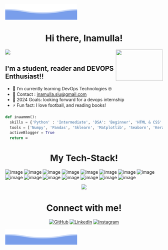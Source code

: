 ![inaammm](bottom_header.svg)

<h1 align="center"> Hi there, Inamulla! </h1>
<img src="https://media.giphy.com/media/hvRJCLFzcasrR4ia7z/giphy.gif" width="25px">

<img align="right" src="" width="150" height="100">

##  I'm a student, reader and DEVOPS Enthusiast!!

- 🌱 I’m currently learning DevOps Technologies 🤓
- 👯 Contact : inamulla.siu@gmail.com
- 🥅 2024 Goals: looking forward for a devops internship
- ⚡ Fun fact: I love football, and reading books!

```python
def inaammm():
  skills = {'Python' : 'Intermediate', 'DSA': 'Beginner', 'HTML & CSS': 'Intermediate', 'Javascript' : 'Beginner'}
  tools = ['Numpy', 'Pandas', 'Sklearn', 'Matplotlib', 'Seaborn', 'Keras', 'Flask', 'OpenCV', 'Tensorflow']
  activeBlogger = True
  return ∞
```

<h1 align="center"> My Tech-Stack! </h1>

![image](https://img.shields.io/badge/Python-3776AB?style=for-the-badge&logo=python&logoColor=white)
![image](https://img.shields.io/badge/Jupyter-F37626.svg?&style=for-the-badge&logo=Jupyter&logoColor=white)
![image](https://img.shields.io/badge/HTML5-E34F26?style=for-the-badge&logo=html5&logoColor=white)
![image](https://img.shields.io/badge/CSS3-1572B6?style=for-the-badge&logo=css3&logoColor=white)
![image](https://img.shields.io/badge/JavaScript-323330?style=for-the-badge&logo=javascript&logoColor=F7DF1E)
![image](https://img.shields.io/badge/C%2B%2B-00599C?style=for-the-badge&logo=c%2B%2B&logoColor=white)
![image](https://img.shields.io/badge/Java-ED8B00?style=for-the-badge&logo=java&logoColor=white)
![image](https://img.shields.io/badge/TensorFlow-FF6F00?style=for-the-badge&logo=TensorFlow&logoColor=white)
![image](https://img.shields.io/badge/Numpy-777BB4?style=for-the-badge&logo=numpy&logoColor=white)
![image](https://img.shields.io/badge/Pandas-2C2D72?style=for-the-badge&logo=pandas&logoColor=white)
![image](https://img.shields.io/badge/OpenCV-27338e?style=for-the-badge&logo=OpenCV&logoColor=white)
![image](https://img.shields.io/badge/jQuery-0769AD?style=for-the-badge&logo=jquery&logoColor=white)
![image](https://img.shields.io/badge/Flask-000000?style=for-the-badge&logo=flask&logoColor=white)
![image](https://img.shields.io/badge/Git-F05032?style=for-the-badge&logo=git&logoColor=white)
![image](https://img.shields.io/badge/Medium-12100E?style=for-the-badge&logo=medium&logoColor=white)

<p align="center">
<img src="https://visitor-badge.laobi.icu/badge?page_id=JackJJCodes"/>       
</p>

<h1 align="center"> Connect with me! </h1>

<p align="center">
	<a href="https://github.com/Inaammm"><img src="https://img.icons8.com/bubbles/50/000000/github.png" alt="GitHub"/></a>
	<a href="https://www.LinkedIn.com/in/inaammm"><img src="https://img.icons8.com/bubbles/50/000000/linkedin.png" alt="LinkedIn"/></a>
	<a href="https://www.instagram.com/innaaammm?igsh=djU2YmhkN3ZmZDJ6"><img src="https://img.icons8.com/bubbles/50/000000/instagram.png" alt="Instagram"/></a>
</p>

<!-- <h1 align="center"> My Stats! </h1>
<div>
<a href="https://github.com/JackJJCodes">
  <img align="left" width="45%" src="https://github-readme-stats.vercel.app/api?username=JackJJCodes&show_icons=true&theme=radical">
</a>
<a href="https://github.com/JackJJCodes">
  <img align="right" width="45%" src="https://github-readme-streak-stats.herokuapp.com/?user=JackJJCodes&theme=dark)](https://git.io/streak-stats">
</a>
</div>

<br>
<br>

<div>
<a href="https://github.com/JackJJCodes">
  <img align="center" width="100%" height="350px" src="https://github-readme-stats.vercel.app/api/top-langs/?username=JackJJCodes&theme=dark&langs_count=4">
</a>
</div> -->



![inaammm](bottom_header.svg)
